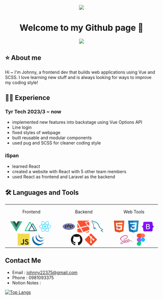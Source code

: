 <div>
  <p align="center"><img src="https://media.giphy.com/media/2IudUHdI075HL02Pkk/giphy.gif"></p>
  <h1 align="center"> Welcome to my Github page 👋</h1>
</div>
<div align="center">
  <img src="https://github-readme-stats.vercel.app/api/top-langs/?username=chubbychang914&langs_count=8&theme=dark&count_private=true&layout=compact">
</div>

## ⭐️ About me
Hi ~ I'm Johnny, a frontend dev that builds web applications using Vue and SCSS. I love learning new stuff and is always looking for ways to improve my coding style!

## 🧑‍💻 Experience
### Tyr Tech 2023/3 ~ now
 - implemented new features into backstage using Vue Options API
 - Line login 
 - fixed styles of webpage
 - built reusable and modular components
 - used pug and SCSS for cleaner coding style
### iSpan
 - learned React
 - created a website with React with 5 other team members
 - used React as frontend and Laravel as the backend

## 🛠️ Languages and Tools
 <table align="center">
  <tr>
    <td width="350" align="center" ><p>Frontend</p></td>
    <td width="350" align="center" ><p>Backend</p></td>
    <td width="350" align="center"><p>Web Tools</p></td>
  </tr>
  <tr>
   <td align="center">
    <div>
     <img src="https://github.com/devicons/devicon/blob/master/icons/vuejs/vuejs-original.svg"
          title="vue" alt="vue" width="40" height="40" />&nbsp;
     <img src="https://github.com/devicons/devicon/blob/master/icons/nuxtjs/nuxtjs-original.svg"
          title="nuxt" alt="nuxt" width="40" height="40" />&nbsp;
     <img src="https://github.com/devicons/devicon/blob/master/icons/react/react-original.svg"
          title="react" alt="react" width="40" height="40" />&nbsp;
     <img src="https://github.com/devicons/devicon/blob/master/icons/javascript/javascript-original.svg"
          title="JavaScript" alt="JavaScript" width="40" height="40" />&nbsp;
     <img src="https://github.com/devicons/devicon/blob/master/icons/jquery/jquery-original.svg"
          title="jquery" alt="jquery" width="40" height="40" />&nbsp;
     </div>
   </td>
   <td align="center">
    <div>
     <img src="https://github.com/devicons/devicon/blob/master/icons/php/php-original.svg"
          title="php" alt="php" width="40" height="40" />&nbsp;
     <img src="https://github.com/devicons/devicon/blob/master/icons/laravel/laravel-plain.svg"
          title="laravel" alt="laravel" width="40" height="40" />&nbsp;
     <img src="https://github.com/devicons/devicon/blob/master/icons/mysql/mysql-original.svg"
          title="mysql" alt="mysql" width="40" height="40" />&nbsp;
     <img src="https://github.com/devicons/devicon/blob/master/icons/github/github-original.svg"
          title="github" alt="github" width="40" height="40" />&nbsp;
     <img src="https://github.com/devicons/devicon/blob/master/icons/git/git-original.svg"
          title="Git" **alt="Git" width="40" height="40" />
   </div>
  </td>
  <td align="center">
    <div>
      <img src="https://github.com/devicons/devicon/blob/master/icons/html5/html5-original.svg"
            title="HTML5" alt="HTML" width="40" height="40" />&nbsp;       
      <img src="https://github.com/devicons/devicon/blob/master/icons/css3/css3-original.svg"
            title="CSS3" alt="CSS" width="40" height="40" />&nbsp;
      <img src="https://github.com/devicons/devicon/blob/master/icons/bootstrap/bootstrap-original.svg"
            title="Bootstrap" alt="Bootstrap" width="40" height="40" />&nbsp;
      <img src="https://github.com/devicons/devicon/blob/master/icons/sass/sass-original.svg"
          title="SCSS" alt="SCSS" width="40" height="40" />&nbsp;
      <img src="https://github.com/devicons/devicon/blob/master/icons/figma/figma-original.svg"
            title="Figma" alt="Figma" width="40" height="40" />&nbsp;
    </div>
   </td>
 </tr>
</table>
 
## Contact Me
- Email : johnny22375@gmail.com
- Phone : 0981093375
- Notion Notes : 

[![Top Langs](https://github-readme-stats.vercel.app/api/top-langs/?username=chubbychang914&layout=compact&theme=radical)](https://github.com/anuraghazra/github-readme-stats)

 


